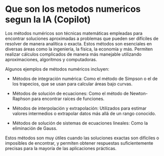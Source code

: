 # Que son los metodos numericos segun la IA (Copilot)

Los métodos numéricos son técnicas matemáticas empleadas para encontrar soluciones aproximadas a problemas que pueden ser difíciles de resolver de manera analítica o exacta. Estos métodos son esenciales en diversas áreas como la ingeniería, la física, la economía y más. Permiten realizar cálculos complicados de manera más manejable utilizando aproximaciones, algoritmos y computadoras.

Algunos ejemplos de métodos numéricos incluyen:

* Métodos de integración numérica: Como el método de Simpson o el de los trapecios, que se usan para calcular áreas bajo curvas.

* Métodos de solución de ecuaciones: Como el método de Newton-Raphson para encontrar raíces de funciones.

* Métodos de interpolación y extrapolación: Utilizados para estimar valores intermedios o extrapolar datos más allá de un rango conocido.

* Métodos de solución de sistemas de ecuaciones lineales: Como la eliminación de Gauss.

Estos métodos son muy útiles cuando las soluciones exactas son difíciles o imposibles de encontrar, y permiten obtener respuestas suficientemente precisas para la mayoría de las aplicaciones prácticas.
